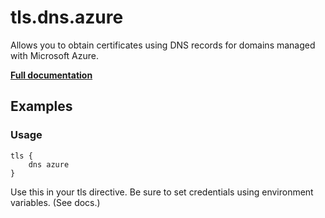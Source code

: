 # tls.dns.azure

Allows you to obtain certificates using DNS records for domains managed with Microsoft Azure.

**[Full documentation](https://github.com/tmpim/dnsproviders/blob/master/README.md)**

## Examples

### Usage

``` casketfile
tls {
    dns azure
}
```

Use this in your tls directive. Be sure to set credentials using environment variables. (See docs.)
